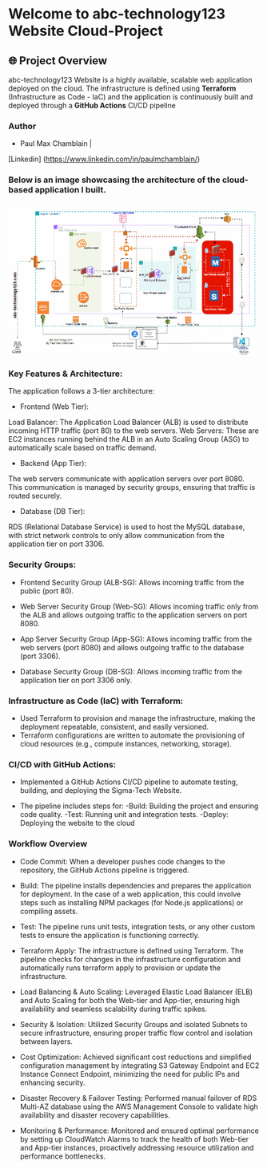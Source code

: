 
# Welcome to abc-technology123 Website Cloud-Project

## 🌐 Project Overview
abc-technology123 Website is a highly available, scalable web application deployed on the cloud. The infrastructure is defined using **Terraform** (Infrastructure as Code - IaC) and the application is continuously built and deployed through a **GitHub Actions** CI/CD pipeline 


### **Author**
- Paul Max Chamblain | 

[Linkedin] (https://www.linkedin.com/in/paulmchamblain/)

### Below is an image showcasing the architecture of the cloud-based application I built.

![Project Image](tech123/Image/3tier.gif)

### Key Features & Architecture:
The application follows a 3-tier architecture:
- Frontend (Web Tier):

Load Balancer: The Application Load Balancer (ALB) is used to distribute incoming HTTP traffic (port 80) to the web servers.
Web Servers: These are EC2 instances running behind the ALB in an Auto Scaling Group (ASG) to automatically scale based on traffic demand.

- Backend (App Tier):

 The web servers communicate with application servers over port 8080. This communication is managed by security groups, ensuring that traffic is routed securely.
 
 
- Database (DB Tier):

RDS (Relational Database Service) is used to host the MySQL database, with strict network controls to only   allow communication from the application tier on port 3306.


### Security Groups:
- Frontend Security Group (ALB-SG): Allows incoming traffic from the public (port 80).

- Web Server Security Group (Web-SG): Allows incoming traffic only from the ALB and allows outgoing traffic to the application servers on port 8080.

- App Server Security Group (App-SG): Allows incoming traffic from the web servers (port 8080) and allows    outgoing traffic to the database (port 3306).

- Database Security Group (DB-SG): Allows incoming traffic from the application tier on port 3306 only.

### Infrastructure as Code (IaC) with Terraform:
  - Used Terraform to provision and manage the infrastructure, making the deployment repeatable, consistent, and easily versioned.
  - Terraform configurations are written to automate the provisioning of cloud resources (e.g., compute   instances, networking, storage).


### CI/CD with GitHub Actions:

- Implemented a GitHub Actions CI/CD pipeline to automate testing, building, and deploying the Sigma-Tech Website.

- The pipeline includes steps for:
     -Build: Building the project and ensuring code quality.
     -Test: Running unit and integration tests.
     -Deploy: Deploying the website to the cloud


### Workflow Overview

- Code Commit:
   When a developer pushes code changes to the repository, the GitHub Actions pipeline is triggered.

- Build:
    The pipeline installs dependencies and prepares the application for deployment.
    In the case of a web application, this could involve steps such as installing NPM packages (for Node.js applications) or compiling assets.

- Test:
The pipeline runs unit tests, integration tests, or any other custom tests to ensure the application is functioning correctly.

- Terraform Apply:
The infrastructure is defined using Terraform. The pipeline checks for changes in the infrastructure configuration and automatically runs terraform apply to provision or update the infrastructure.


- Load Balancing & Auto Scaling: Leveraged Elastic Load Balancer (ELB) and Auto Scaling for both the Web-tier and App-tier, ensuring high availability and seamless scalability during traffic spikes.

- Security & Isolation: Utilized Security Groups and isolated Subnets to secure infrastructure, ensuring proper traffic flow control and isolation between layers.

- Cost Optimization: Achieved significant cost reductions and simplified configuration management by integrating S3 Gateway Endpoint and EC2 Instance Connect Endpoint, minimizing the need for public IPs and enhancing security.

- Disaster Recovery & Failover Testing: Performed manual failover of RDS Multi-AZ database using the AWS Management Console to validate high availability and disaster recovery capabilities.

- Monitoring & Performance: Monitored and ensured optimal performance by setting up CloudWatch Alarms to track the health of both Web-tier and App-tier instances, proactively addressing resource utilization and performance bottlenecks.



